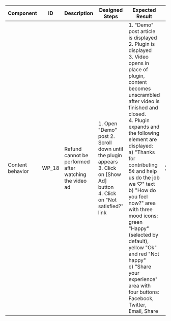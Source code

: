 Component |	ID |	Description |	Designed Steps |	Expected Result |	Created<br> By |	Last<br> Updated |
 --- | --- | --- | --- | --- | --- | --- |
 Content behavior | WP_18 | Refund cannot be performed after watching the video ad | 1. Open "Demo" post 2. Scroll down until the plugin appears <br> 3. Click on [Show Ad] button <br> 4. Click on "Not satisfied?" link | 1. "Demo" post article is displayed <br> 2. Plugin is displayed <br> 3. Video opens in place of plugin, content becomes unscrambled after video is finished and closed. <br> 4. Plugin expands and the following element are displayed: <br> a) "Thanks for contributing 5¢ and help us do the job we ♡" text <br> b) "How do you feel now?" area with three mood icons: green "Happy"(selected by default), yellow "Ok" and red "Not happy" <br> c) "Share your experience" area with four buttons: Facebook, Twitter, Email, Share | Alexandr Vozicov | 31.05.2017
